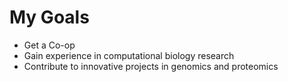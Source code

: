 # My Goals

- Get a Co-op  
- Gain experience in computational biology research  
- Contribute to innovative projects in genomics and proteomics
  
